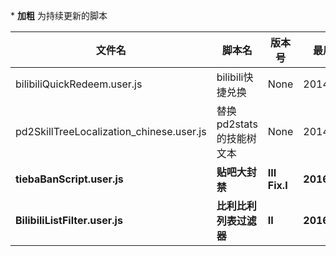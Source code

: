 \* **加粗** 为持续更新的脚本|文件名|脚本名|版本号|最后更新||---|---|---|---||bilibiliQuickRedeem.user.js|bilibili快捷兑换|None|2014/11/16||pd2SkillTreeLocalization_chinese.user.js|替换pd2stats的技能树文本|None|2014/10/30||**tiebaBanScript.user.js**|**贴吧大封禁**|**III Fix.I**|**2016/03/29**||**BilibiliListFilter.user.js**|**比利比利列表过滤器**|**II**|**2016/04/10**|